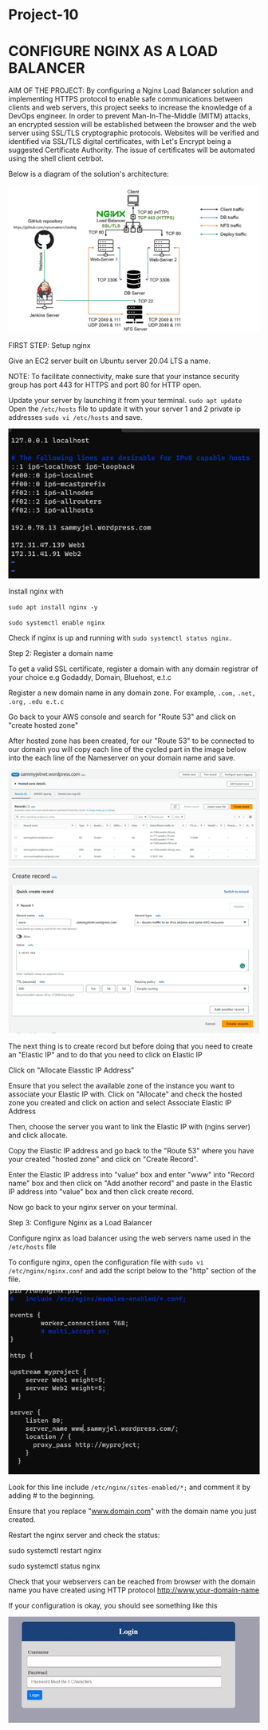 # Project-10
# CONFIGURE NGINX AS A LOAD BALANCER #

AIM OF THE PROJECT: By configuring a Nginx Load Balancer solution and implementing HTTPS protocol to enable safe communications between clients and web servers, this project seeks to increase the knowledge of a DevOps engineer. In order to prevent Man-In-The-Middle (MITM) attacks, an encrypted session will be established between the browser and the web server using SSL/TLS cryptographic protocols. Websites will be verified and identified via SSL/TLS digital certificates, with Let's Encrypt being a suggested Certificate Authority. The issue of certificates will be automated using the shell client cetrbot.

Below is a diagram of the solution's architecture:

![NGINX ARCH](./images/nginx.jpg)

FIRST STEP: Setup nginx

Give an EC2 server built on Ubuntu server 20.04 LTS a name.


NOTE: To facilitate connectivity, make sure that your instance security group has port 443 for HTTPS and port 80 for HTTP open.

Update your server by launching it from your terminal.
`sudo apt update`
Open the `/etc/hosts` file to update it with your server 1 and 2 private ip addresses
`sudo vi /etc/hosts` and save.

![ipv6](./images/Screenshot%202023-05-03%20215154.png)

Install nginx with

`sudo apt install nginx -y`

`sudo systemctl enable nginx`

Check if nginx is up and running with `sudo systemctl status nginx.`

Step 2: Register a domain name

To get a valid SSL certificate, register a domain with any domain registrar of your choice e.g Godaddy, Domain, Bluehost, e.t.c

Register a new domain name in any domain zone. For example, `.com,` `.net,` `.org,` `.edu e.t.c`

Go back to your AWS console and search for "Route 53" and click on "create hosted zone"

After hosted zone has been created, for our "Route 53" to be connected to our domain you will copy each line of the cycled part in the image below into the each line of the Nameserver on your domain name and save.

![domain](./images/create%20record1%20.png)
![domain](./images/create%20record.png)

The next thing is to create record but before doing that you need to create an "Elastic IP" and to do that you need to click on Elastic IP

Click on "Allocate Elasstic IP Address"

Ensure that you select the available zone of the instance you want to associate your Elastic IP with.
Click on "Allocate" and check the hosted zone you created and click on action and select Associate Elastic IP Address

Then, choose the server you want to link the Elastic IP with (ngins server) and click allocate.

Copy the Elastic IP address and go back to the "Route 53" where you have your created "hosted zone" and click on "Create Record".

Enter the Elastic IP address into "value" box and enter "www" into "Record name" box and then click on "Add another record" and paste in the Elastic IP address into "value" box and then click create record.

Now go back to your nginx server on your terminal.

Step 3: Configure Nginx as a Load Balancer

Configure nginx as load balancer using the web servers name used in the `/etc/hosts` file

To configure nginx, open the configuration file with `sudo vi /etc/nginx/nginx.conf` and add the script below to the "http" section of the file.

![domain](./images/domain%20edit.PNG)


Look for this line include `/etc/nginx/sites-enabled/*;` and comment it by adding # to the beginning.

Ensure that you replace "www.domain.com" with the domain name you just created.

Restart the nginx server and check the status:

sudo systemctl restart nginx

sudo systemctl status nginx

Check that your webservers can be reached from browser with the domain name you have created using HTTP protocol http://www.your-domain-name

If your configuration is okay, you should see something like this

![HTTP](./images/http.jpg)